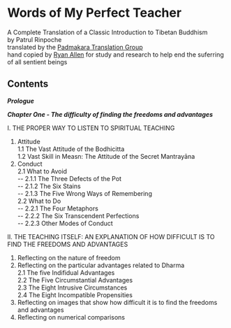 # Words of My Perfect Teacher
A Complete Translation of a Classic Introduction to Tibetan Buddhism  
by Patrul Rinpoche  
translated by the [Padmakara Translation Group](https://www.shambhala.com/padmakara-translation-group-home/)   
hand copied by [Ryan Allen](https://github.com/ryanallen/words-of-my-perfect-teacher) for study and research to help end the suferring of all sentient beings  
  
## Contents  

***Prologue***  

***Chapter One - The difficulty of finding the freedoms and advantages***  

I. THE PROPER WAY TO LISTEN TO SPIRITUAL TEACHING  
1. Attitude  
  1.1 The Vast Attitude of the Bodhicitta  
  1.2 Vast Skill in Measn: The Attitude of the Secret Mantrayāna  
2. Conduct  
  2.1 What to Avoid  
    -- 2.1.1 The Three Defects of the Pot  
    -- 2.1.2 The Six Stains  
    -- 2.1.3 The Five Wrong Ways of Remembering  
  2.2 What to Do  
    -- 2.2.1 The Four Metaphors  
    -- 2.2.2 The Six Transcendent Perfections  
    -- 2.2.3 Other Modes of Conduct  

II. THE TEACHING ITSELF: AN EXPLANATION OF HOW DIFFICULT IS TO FIND THE FREEDOMS AND ADVANTAGES  
1. Reflecting on the nature of freedom  
2. Reflecting on the particular advantages related to Dharma  
  2.1 The five Indifidual Advantages  
  2.2 The Five Circumstantial Advantages  
  2.3 The Eight Intrusive Circumstances  
  2.4 The Eight Incompatible Propensities  
3. Reflecting on images that show how difficult it is to find the freedoms and advantages  
4. Reflecting on numerical comparisons  